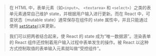 >在 HTML 中，表单元素（如`<input>`、  `<textarea>`  和  `<select>`）之类的表单元素通常自己维护 state，并根据用户输入进行更新。而在 React 中，可变状态（mutable state）通常保存在组件的 state 属性中，并且只能通过使用  [`setState()`](https://react.docschina.org/docs/react-component.html#setstate)来更新。

>我们可以把两者结合起来，使 React 的 state 成为“唯一数据源”。渲染表单的 React 组件还控制着用户输入过程中表单发生的操作。被 React 以这种方式控制取值的表单输入元素就叫做“受控组件”。
<!--stackedit_data:
eyJoaXN0b3J5IjpbLTQwMDI5NTUxOF19
-->